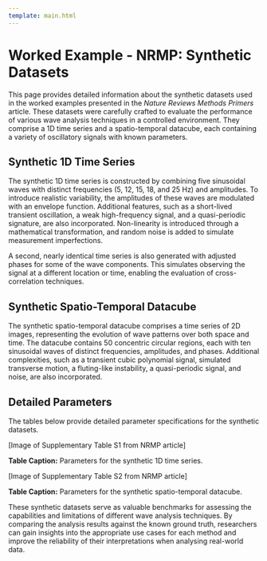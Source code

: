 ```yaml
---
template: main.html
---
```


# Worked Example - NRMP: Synthetic Datasets

This page provides detailed information about the synthetic datasets used in the worked examples presented in the *Nature Reviews Methods Primers* article. These datasets were carefully crafted to evaluate the performance of various wave analysis techniques in a controlled environment. They comprise a 1D time series and a spatio-temporal datacube, each containing a variety of oscillatory signals with known parameters.

## Synthetic 1D Time Series

The synthetic 1D time series is constructed by combining five sinusoidal waves with distinct frequencies (5, 12, 15, 18, and 25 Hz) and amplitudes. To introduce realistic variability, the amplitudes of these waves are modulated with an envelope function. Additional features, such as a short-lived transient oscillation, a weak high-frequency signal, and a quasi-periodic signature, are also incorporated. Non-linearity is introduced through a mathematical transformation, and random noise is added to simulate measurement imperfections.

A second, nearly identical time series is also generated with adjusted phases for some of the wave components. This simulates observing the signal at a different location or time, enabling the evaluation of cross-correlation techniques.

## Synthetic Spatio-Temporal Datacube

The synthetic spatio-temporal datacube comprises a time series of 2D images, representing the evolution of wave patterns over both space and time. The datacube contains 50 concentric circular regions, each with ten sinusoidal waves of distinct frequencies, amplitudes, and phases. Additional complexities, such as a transient cubic polynomial signal, simulated transverse motion, a fluting-like instability, a quasi-periodic signal, and noise, are also incorporated.

## Detailed Parameters

The tables below provide detailed parameter specifications for the synthetic datasets.

[Image of Supplementary Table S1 from NRMP article]

**Table Caption:** Parameters for the synthetic 1D time series.

[Image of Supplementary Table S2 from NRMP article]

**Table Caption:** Parameters for the synthetic spatio-temporal datacube.

These synthetic datasets serve as valuable benchmarks for assessing the capabilities and limitations of different wave analysis techniques. By comparing the analysis results against the known ground truth, researchers can gain insights into the appropriate use cases for each method and improve the reliability of their interpretations when analysing real-world data.
